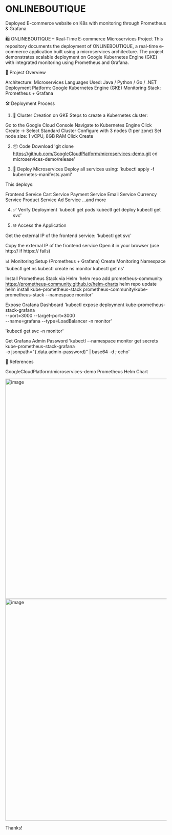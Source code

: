 # ONLINEBOUTIQUE
Deployed E-commerce website on K8s with monitoring through  Prometheus &amp; Grafana

🛍️ ONLINEBOUTIQUE – Real-Time E-commerce Microservices Project
This repository documents the deployment of ONLINEBOUTIQUE, a real-time e-commerce application built using a microservices architecture. The project demonstrates scalable deployment on Google Kubernetes Engine (GKE) with integrated monitoring using Prometheus and Grafana.

🚀 Project Overview

Architecture: Microservices
Languages Used: Java / Python / Go / .NET
Deployment Platform: Google Kubernetes Engine (GKE)
Monitoring Stack: Prometheus + Grafana


🛠️ Deployment Process
1. 🔧 Cluster Creation on GKE
Steps to create a Kubernetes cluster:

Go to the Google Cloud Console
Navigate to Kubernetes Engine
Click Create → Select Standard Cluster
Configure with 3 nodes (1 per zone)
Set node size: 1 vCPU, 8GB RAM
Click Create


2. 📦 Code Download
   'git clone https://github.com/GoogleCloudPlatform/microservices-demo.git
   cd microservices-demo/release'

3. 🚢 Deploy Microservices
Deploy all services using:
   'kubectl apply -f kubernetes-manifests.yaml'

This deploys:

Frontend Service
Cart Service
Payment Service
Email Service
Currency Service
Product Service
Ad Service
...and more


4. ✅ Verify Deployment
   'kubectl get pods
   kubectl get deploy
   kubectl get svc'

5. 🌐 Access the Application

Get the external IP of the frontend service:
   'kubectl get svc'

Copy the external IP of the frontend service
Open it in your browser (use http:// if https:// fails)

📊 Monitoring Setup (Prometheus + Grafana)
Create Monitoring Namespace
   'kubectl get ns
   kubectl create ns monitor
   kubectl get ns'

Install Prometheus Stack via Helm
   'helm repo add prometheus-community https://prometheus-community.github.io/helm-charts
   helm repo update
   helm install kube-prometheus-stack prometheus-community/kube-prometheus-stack --namespace monitor'

Expose Grafana Dashboard
   'kubectl expose deployment kube-prometheus-stack-grafana \
   --port=3000 --target-port=3000 \
   --name=grafana --type=LoadBalancer -n monitor'

   'kubectl get svc -n monitor'

Get Grafana Admin Password
   'kubectl --namespace monitor get secrets kube-prometheus-stack-grafana \
  -o jsonpath="{.data.admin-password}" | base64 -d ; echo'

📎 References

GoogleCloudPlatform/microservices-demo
Prometheus Helm Chart

<img width="1360" height="688" alt="image" src="https://github.com/user-attachments/assets/021a64d8-4557-4f10-ba63-52cfeb906ba3" />

<img width="1360" height="693" alt="image" src="https://github.com/user-attachments/assets/341c27d9-66d7-45f0-a653-00c1e33db725" />

Thanks!
